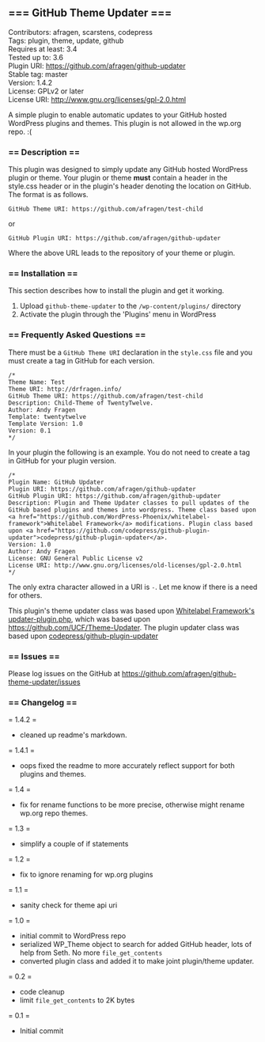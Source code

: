 ## === GitHub Theme Updater ===  
Contributors: afragen, scarstens, codepress  
Tags: plugin, theme, update, github  
Requires at least: 3.4  
Tested up to: 3.6  
Plugin URI: https://github.com/afragen/github-updater  
Stable tag: master  
Version: 1.4.2  
License: GPLv2 or later  
License URI: http://www.gnu.org/licenses/gpl-2.0.html

A simple plugin to enable automatic updates to your GitHub hosted WordPress plugins and themes. This plugin is not allowed in the wp.org repo. :(

### == Description ==

This plugin was designed to simply update any GitHub hosted WordPress plugin or theme. Your plugin or theme **must** contain a header in the style.css header or in the plugin's header denoting the location on GitHub. The format is as follows.

`GitHub Theme URI: https://github.com/afragen/test-child`

or 

`GitHub Plugin URI: https://github.com/afragen/github-updater`

Where the above URL leads to the repository of your theme or plugin.

### == Installation ==

This section describes how to install the plugin and get it working.

1. Upload `github-theme-updater` to the `/wp-content/plugins/` directory
1. Activate the plugin through the 'Plugins' menu in WordPress

### == Frequently Asked Questions ==

There must be a `GitHub Theme URI` declaration in the `style.css` file and you must create a tag in GitHub for each version.

    /*
    Theme Name: Test
    Theme URI: http://drfragen.info/
    GitHub Theme URI: https://github.com/afragen/test-child
    Description: Child-Theme of TwentyTwelve.
    Author: Andy Fragen
    Template: twentytwelve
    Template Version: 1.0
    Version: 0.1
    */

In your plugin the following is an example. You do not need to create a tag in GitHub for your plugin version.

    /*
    Plugin Name: GitHub Updater
    Plugin URI: https://github.com/afragen/github-updater
    GitHub Plugin URI: https://github.com/afragen/github-updater
    Description: Plugin and Theme Updater classes to pull updates of the GitHub based plugins and themes into wordpress. Theme class based upon <a href="https://github.com/WordPress-Phoenix/whitelabel-framework">Whitelabel Framework</a> modifications. Plugin class based upon <a href="https://github.com/codepress/github-plugin-updater">codepress/github-plugin-updater</a>.
    Version: 1.0
    Author: Andy Fragen
    License: GNU General Public License v2
    License URI: http://www.gnu.org/licenses/old-licenses/gpl-2.0.html
    */

The only extra character allowed in a URI is `-`. Let me know if there is a need for others.

This plugin's theme updater class was based upon <a href="https://github.com/WordPress-Phoenix/whitelabel-framework/blob/master/inc/updater-plugin.php">Whitelabel Framework's updater-plugin.php</a>, which was based upon https://github.com/UCF/Theme-Updater. The plugin updater class was based upon <a href="https://github.com/codepress/github-plugin-updater">codepress/github-plugin-updater</a>

### == Issues ==

Please log issues on the GitHub at https://github.com/afragen/github-theme-updater/issues

### == Changelog ==

= 1.4.2 =

* cleaned up readme's markdown.

= 1.4.1 =

* oops fixed the readme to more accurately reflect support for both plugins and themes.

= 1.4 =

* fix for rename functions to be more precise, otherwise might rename wp.org repo themes.

= 1.3 =

* simplify a couple of if statements

= 1.2 =

* fix to ignore renaming for wp.org plugins

= 1.1 =

* sanity check for theme api uri

= 1.0 =

* initial commit to WordPress repo
* serialized WP_Theme object to search for added GitHub header, lots of help from Seth. No more `file_get_contents`
* converted plugin class and added it to make joint plugin/theme updater.


= 0.2 =

* code cleanup
* limit `file_get_contents` to 2K bytes

= 0.1 =

* Initial commit

